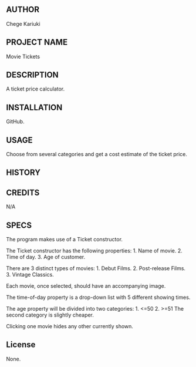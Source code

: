 ## AUTHOR
Chege Kariuki
## PROJECT NAME
Movie Tickets
## DESCRIPTION
A ticket price calculator.
## INSTALLATION
GitHub.
## USAGE
Choose from several categories and get a cost estimate of the ticket price.
## HISTORY

## CREDITS
N/A
## SPECS
The program makes use of a Ticket constructor.

The Ticket constructor has the following properties:
    1. Name of movie.
    2. Time of day.
    3. Age of customer.

There are 3 distinct types of movies:
    1. Debut Films.
    2. Post-release Films.
    3. Vintage Classics.

Each movie, once selected, should have an accompanying image.

The time-of-day property is a drop-down list with 5 different showing times.

The age property will be divided into two categories:
    1. <=50
    2. >=51
The second category is slightly cheaper.

Clicking one movie hides any other currently shown.
## License
None.
